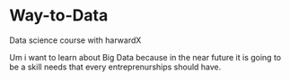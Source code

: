 # Way-to-Data
Data science course with harwardX

Um i want to learn about Big Data because in the near future it is going to be a skill needs that every entreprenurships should have.
